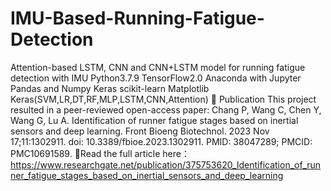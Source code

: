 # IMU-Based-Running-Fatigue-Detection
Attention-based LSTM, CNN and CNN+LSTM model for running fatigue detection with IMU
Python3.7.9
TensorFlow2.0
Anaconda with Jupyter
Pandas and Numpy
Keras
scikit-learn
Matplotlib
Keras(SVM,LR,DT,RF,MLP,LSTM,CNN,Attention)
📄 Publication
This project resulted in a peer-reviewed open-access paper:
Chang P, Wang C, Chen Y, Wang G, Lu A. Identification of runner fatigue stages based on inertial sensors and deep learning. Front Bioeng Biotechnol. 2023 Nov 17;11:1302911. doi: 10.3389/fbioe.2023.1302911. PMID: 38047289; PMCID: PMC10691589.
📄Read the full article here：
https://www.researchgate.net/publication/375753620_Identification_of_runner_fatigue_stages_based_on_inertial_sensors_and_deep_learning
